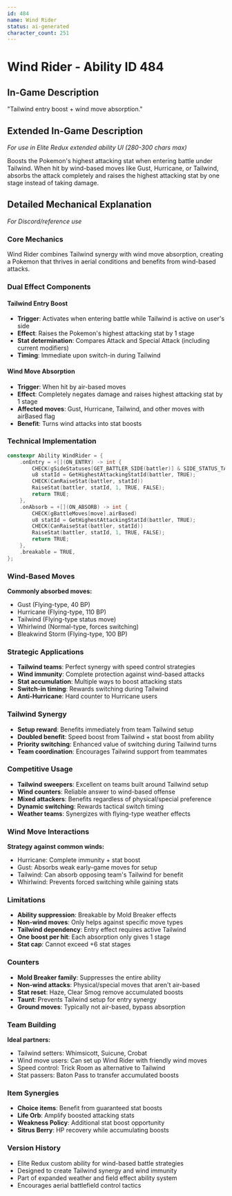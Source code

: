 ```yaml
---
id: 484
name: Wind Rider
status: ai-generated
character_count: 251
---
```


# Wind Rider - Ability ID 484

## In-Game Description
"Tailwind entry boost + wind move absorption."

## Extended In-Game Description
*For use in Elite Redux extended ability UI (280-300 chars max)*

Boosts the Pokemon's highest attacking stat when entering battle under Tailwind. When hit by wind-based moves like Gust, Hurricane, or Tailwind, absorbs the attack completely and raises the highest attacking stat by one stage instead of taking damage.

## Detailed Mechanical Explanation
*For Discord/reference use*

### Core Mechanics
Wind Rider combines Tailwind synergy with wind move absorption, creating a Pokemon that thrives in aerial conditions and benefits from wind-based attacks.

### Dual Effect Components

#### Tailwind Entry Boost
- **Trigger**: Activates when entering battle while Tailwind is active on user's side
- **Effect**: Raises the Pokemon's highest attacking stat by 1 stage
- **Stat determination**: Compares Attack and Special Attack (including current modifiers)
- **Timing**: Immediate upon switch-in during Tailwind

#### Wind Move Absorption
- **Trigger**: When hit by air-based moves
- **Effect**: Completely negates damage and raises highest attacking stat by 1 stage
- **Affected moves**: Gust, Hurricane, Tailwind, and other moves with airBased flag
- **Benefit**: Turns wind attacks into stat boosts

### Technical Implementation
```c
constexpr Ability WindRider = {
    .onEntry = +[](ON_ENTRY) -> int {
        CHECK(gSideStatuses[GET_BATTLER_SIDE(battler)] & SIDE_STATUS_TAILWIND)
        u8 statId = GetHighestAttackingStatId(battler, TRUE);
        CHECK(CanRaiseStat(battler, statId))
        RaiseStat(battler, statId, 1, TRUE, FALSE);
        return TRUE;
    },
    .onAbsorb = +[](ON_ABSORB) -> int {
        CHECK(gBattleMoves[move].airBased)
        u8 statId = GetHighestAttackingStatId(battler, TRUE);
        CHECK(CanRaiseStat(battler, statId))
        RaiseStat(battler, statId, 1, TRUE, FALSE);
        return TRUE;
    },
    .breakable = TRUE,
};
```

### Wind-Based Moves
**Commonly absorbed moves:**
- Gust (Flying-type, 40 BP)
- Hurricane (Flying-type, 110 BP)
- Tailwind (Flying-type status move)
- Whirlwind (Normal-type, forces switching)
- Bleakwind Storm (Flying-type, 100 BP)

### Strategic Applications
- **Tailwind teams**: Perfect synergy with speed control strategies
- **Wind immunity**: Complete protection against wind-based attacks
- **Stat accumulation**: Multiple ways to boost attacking stats
- **Switch-in timing**: Rewards switching during Tailwind
- **Anti-Hurricane**: Hard counter to Hurricane users

### Tailwind Synergy
- **Setup reward**: Benefits immediately from team Tailwind setup
- **Doubled benefit**: Speed boost from Tailwind + stat boost from ability
- **Priority switching**: Enhanced value of switching during Tailwind turns
- **Team coordination**: Encourages Tailwind support from teammates

### Competitive Usage
- **Tailwind sweepers**: Excellent on teams built around Tailwind setup
- **Wind counters**: Reliable answer to wind-based offense
- **Mixed attackers**: Benefits regardless of physical/special preference
- **Dynamic switching**: Rewards tactical switch timing
- **Weather teams**: Synergizes with flying-type weather effects

### Wind Move Interactions
**Strategy against common winds:**
- Hurricane: Complete immunity + stat boost
- Gust: Absorbs weak early-game moves for setup
- Tailwind: Can absorb opposing team's Tailwind for benefit
- Whirlwind: Prevents forced switching while gaining stats

### Limitations
- **Ability suppression**: Breakable by Mold Breaker effects
- **Non-wind moves**: Only helps against specific move types
- **Tailwind dependency**: Entry effect requires active Tailwind
- **One boost per hit**: Each absorption only gives 1 stage
- **Stat cap**: Cannot exceed +6 stat stages

### Counters
- **Mold Breaker family**: Suppresses the entire ability
- **Non-wind attacks**: Physical/special moves that aren't air-based
- **Stat reset**: Haze, Clear Smog remove accumulated boosts
- **Taunt**: Prevents Tailwind setup for entry synergy
- **Ground moves**: Typically not air-based, bypass absorption

### Team Building
**Ideal partners:**
- Tailwind setters: Whimsicott, Suicune, Crobat
- Wind move users: Can set up Wind Rider with friendly wind moves
- Speed control: Trick Room as alternative to Tailwind
- Stat passers: Baton Pass to transfer accumulated boosts

### Item Synergies
- **Choice items**: Benefit from guaranteed stat boosts
- **Life Orb**: Amplify boosted attacking stats
- **Weakness Policy**: Additional stat boost opportunity
- **Sitrus Berry**: HP recovery while accumulating boosts

### Version History
- Elite Redux custom ability for wind-based battle strategies
- Designed to create Tailwind synergy and wind immunity
- Part of expanded weather and field effect ability system
- Encourages aerial battlefield control tactics